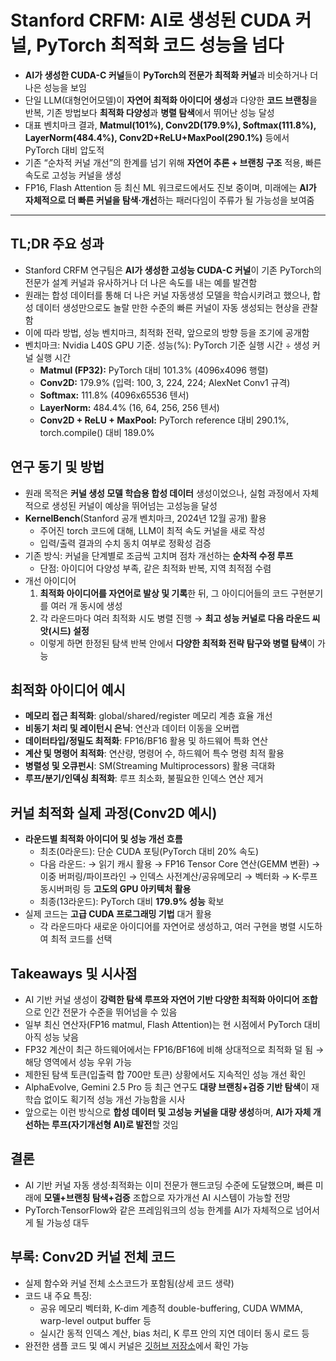 # Stanford CRFM: AI로 생성된 CUDA 커널, PyTorch 최적화 코드 성능을 넘다


* **AI가 생성한 CUDA-C 커널**들이 **PyTorch의 전문가 최적화 커널**과 비슷하거나 더 나은 성능을 보임
* 단일 LLM(대형언어모델)이 **자연어 최적화 아이디어 생성**과 다양한 **코드 브랜칭**을 반복, 기존 방법보다 **최적화 다양성**과 **병렬 탐색**에서 뛰어난 성능 달성
* 대표 벤치마크 결과, **Matmul(101%), Conv2D(179.9%), Softmax(111.8%), LayerNorm(484.4%), Conv2D+ReLU+MaxPool(290.1%)** 등에서 PyTorch 대비 압도적
* 기존 “순차적 커널 개선”의 한계를 넘기 위해 **자연어 추론 + 브랜칭 구조** 적용, 빠른 속도로 고성능 커널을 생성
* FP16, Flash Attention 등 최신 ML 워크로드에서도 진보 중이며, 미래에는 **AI가 자체적으로 더 빠른 커널을 탐색·개선**하는 패러다임이 주류가 될 가능성을 보여줌

---

TL;DR 주요 성과
-----------

* Stanford CRFM 연구팀은 **AI가 생성한 고성능 CUDA-C 커널**이 기존 PyTorch의 전문가 설계 커널과 유사하거나 더 나은 속도를 내는 예를 발견함
* 원래는 합성 데이터를 통해 더 나은 커널 자동생성 모델을 학습시키려고 했으나, 합성 데이터 생성만으로도 놀랄 만한 수준의 빠른 커널이 자동 생성되는 현상을 관찰함
* 이에 따라 방법, 성능 벤치마크, 최적화 전략, 앞으로의 방향 등을 조기에 공개함
* 벤치마크: Nvidia L40S GPU 기준. 성능(%): PyTorch 기준 실행 시간 ÷ 생성 커널 실행 시간
  + **Matmul (FP32):** PyTorch 대비 101.3% (4096x4096 행렬)
  + **Conv2D:** 179.9% (입력: 100, 3, 224, 224; AlexNet Conv1 규격)
  + **Softmax:** 111.8% (4096x65536 텐서)
  + **LayerNorm:** 484.4% (16, 64, 256, 256 텐서)
  + **Conv2D + ReLU + MaxPool:** PyTorch reference 대비 290.1%, torch.compile() 대비 189.0%

연구 동기 및 방법
----------

* 원래 목적은 **커널 생성 모델 학습용 합성 데이터** 생성이었으나, 실험 과정에서 자체적으로 생성된 커널이 예상을 뛰어넘는 고성능을 달성
* **KernelBench**(Stanford 공개 벤치마크, 2024년 12월 공개) 활용
  + 주어진 torch 코드에 대해, LLM이 최적 속도 커널을 새로 작성
  + 입력/출력 결과의 수치 동치 여부로 정확성 검증
* 기존 방식: 커널을 단계별로 조금씩 고치며 점차 개선하는 **순차적 수정 루프**
  + 단점: 아이디어 다양성 부족, 같은 최적화 반복, 지역 최적점 수렴
* 개선 아이디어
  1. **최적화 아이디어를 자연어로 발상 및 기록**한 뒤, 그 아이디어들의 코드 구현분기를 여러 개 동시에 생성
  2. 각 라운드마다 여러 최적화 시도 병렬 진행 → **최고 성능 커널로 다음 라운드 씨앗(시드) 설정**
  + 이렇게 하면 한정된 탐색 반복 안에서 **다양한 최적화 전략 탐구와 병렬 탐색**이 가능

최적화 아이디어 예시
-----------

* **메모리 접근 최적화**: global/shared/register 메모리 계층 효율 개선
* **비동기 처리 및 레이턴시 은닉**: 연산과 데이터 이동을 오버랩
* **데이터타입/정밀도 최적화**: FP16/BF16 활용 및 하드웨어 특화 연산
* **계산 및 명령어 최적화**: 연산량, 명령어 수, 하드웨어 특수 명령 최적 활용
* **병렬성 및 오큐펀시**: SM(Streaming Multiprocessors) 활용 극대화
* **루프/분기/인덱싱 최적화**: 루프 최소화, 불필요한 인덱스 연산 제거

커널 최적화 실제 과정(Conv2D 예시)
-----------------------

* **라운드별 최적화 아이디어 및 성능 개선 흐름**
  + 최초(0라운드): 단순 CUDA 포팅(PyTorch 대비 20% 속도)
  + 다음 라운드: → 읽기 캐시 활용 → FP16 Tensor Core 연산(GEMM 변환) → 이중 버퍼링/파이프라인 → 인덱스 사전계산/공유메모리 → 벡터화 → K-루프 동시버퍼링 등 **고도의 GPU 아키텍처 활용**
  + 최종(13라운드): PyTorch 대비 **179.9% 성능** 확보
* 실제 코드는 **고급 CUDA 프로그래밍 기법** 대거 활용
  + 각 라운드마다 새로운 아이디어를 자연어로 생성하고, 여러 구현을 병렬 시도하여 최적 코드를 선택

Takeaways 및 시사점
---------------

* AI 기반 커널 생성이 **강력한 탐색 루프와 자연어 기반 다양한 최적화 아이디어 조합**으로 인간 전문가 수준을 뛰어넘을 수 있음
* 일부 최신 연산자(FP16 matmul, Flash Attention)는 현 시점에서 PyTorch 대비 아직 성능 낮음
* FP32 계산이 최근 하드웨어에서는 FP16/BF16에 비해 상대적으로 최적화 덜 됨 → 해당 영역에서 성능 우위 가능
* 제한된 탐색 토큰(입출력 합 700만 토큰) 상황에서도 지속적인 성능 개선 확인
* AlphaEvolve, Gemini 2.5 Pro 등 최근 연구도 **대량 브랜칭+검증 기반 탐색**이 재학습 없이도 획기적 성능 개선 가능함을 시사
* 앞으로는 이런 방식으로 **합성 데이터 및 고성능 커널을 대량 생성**하며, **AI가 자체 개선하는 루프(자기개선형 AI)로 발전**할 것임

결론
--

* AI 기반 커널 자동 생성·최적화는 이미 전문가 핸드코딩 수준에 도달했으며, 빠른 미래에 **모델+브랜칭 탐색+검증** 조합으로 자가개선 AI 시스템이 가능할 전망
* PyTorch·TensorFlow와 같은 프레임워크의 성능 한계를 AI가 자체적으로 넘어서게 될 가능성 대두

부록: Conv2D 커널 전체 코드
-------------------

* 실제 함수와 커널 전체 소스코드가 포함됨(상세 코드 생략)
* 코드 내 주요 특징:
  + 공유 메모리 벡터화, K-dim 계층적 double-buffering, CUDA WMMA, warp-level output buffer 등
  + 실시간 동적 인덱스 계산, bias 처리, K 루프 안의 지연 데이터 동시 로드 등
* 완전한 샘플 코드 및 예시 커널은 [깃허브 저장소](https://github.com/ScalingIntelligence/good-kernels)에서 확인 가능
